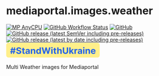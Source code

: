 # mediaportal.images.weather

[![MP AnyCPU](https://img.shields.io/badge/MP-AnyCPU-blue?logo=windows&logoColor=white)](https://github.com/andrewjswan/mediaportal.images.weather/releases)
[![GitHub Workflow Status](https://img.shields.io/github/actions/workflow/status/andrewjswan/mediaportal.images.weather/build.yml?logo=github)](https://github.com/andrewjswan/mediaportal.images.weather/actions)
[![GitHub](https://img.shields.io/github/license/andrewjswan/mediaportal.images.weather?color=blue)](https://github.com/andrewjswan/mediaportal.images.weather/blob/master/LICENSE)
[![GitHub release (latest SemVer including pre-releases)](https://img.shields.io/github/v/release/andrewjswan/mediaportal.images.weather?include_prereleases)](https://github.com/andrewjswan/mediaportal.images.weather/releases)
[![GitHub release (latest by date including pre-releases)](https://img.shields.io/github/downloads/andrewjswan/mediaportal.images.weather/latest/total)](https://github.com/andrewjswan/mediaportal.images.weather/releases)
[![StandWithUkraine](https://raw.githubusercontent.com/vshymanskyy/StandWithUkraine/main/badges/StandWithUkraine.svg)](https://github.com/vshymanskyy/StandWithUkraine/blob/main/docs/README.md)

Multi Weather images for Mediaportal

